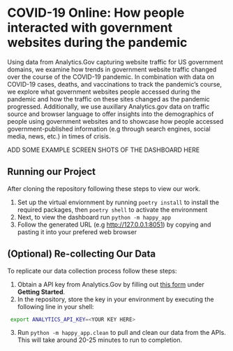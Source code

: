 # COVID-19 Online: How people interacted with government websites during the pandemic

Using data from Analytics.Gov capturing website traffic for US government domains, we examine how trends in government website traffic changed over the course of the COVID-19 pandemic. In combination with data on COVID-19 cases, deaths, and vaccinations to track the pandemic’s course, we explore what government websites people accessed during the pandemic and how the traffic on these sites changed as the pandemic progressed. Additionally, we use auxillary Analytics.gov data on traffic source and browser language to offer insights into the demographics of people using government websites and to showcase how people accessed government-published information (e.g through search engines, social media, news, etc.) in times of crisis. 


ADD SOME EXAMPLE SCREEN SHOTS OF THE DASHBOARD HERE

## Running our Project

After cloning the repository following these steps to view our work.

1. Set up the virtual enviornment by running ``` poetry install ``` to install the required packages, then ```poetry shell``` to activate the environment
2. Next, to view the dashboard run ```python -m happy_app``` 
3. Follow the generated URL (e.g http://127.0.0.1:8051) by copying and pasting it into your prefered web browser

## (Optional) Re-collecting Our Data

To replicate our data collection process follow these steps:

1. Obtain a API key from Analytics.Gov by filling out [this form](https://open.gsa.gov/api/dap/) under **Getting Started**.
2. In the repository, store the key in your environment by executing the following line in your shell:
```bash
 export ANALYTICS_API_KEY=<YOUR KEY HERE> 
 ```
3. Run ```python -m happy_app.clean``` to pull and clean our data from the APIs. This will take around 20-25 minutes to run to completion. 
